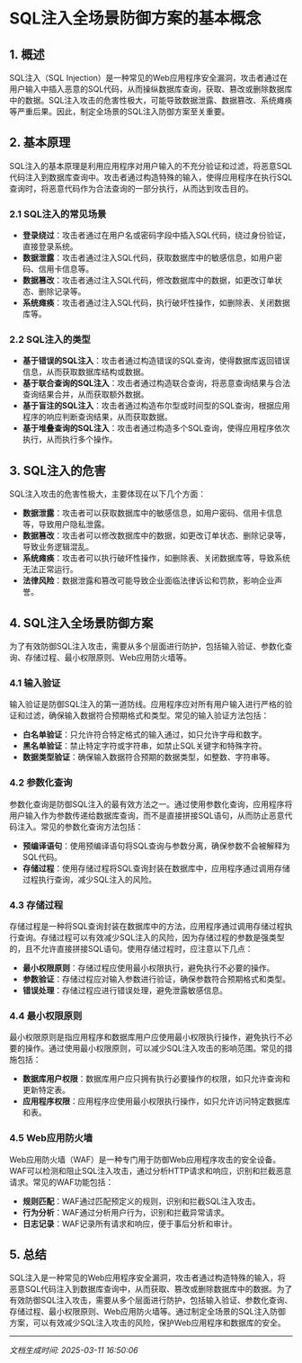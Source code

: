 # SQL注入全场景防御方案的基本概念

## 1. 概述

SQL注入（SQL Injection）是一种常见的Web应用程序安全漏洞，攻击者通过在用户输入中插入恶意的SQL代码，从而操纵数据库查询，获取、篡改或删除数据库中的数据。SQL注入攻击的危害性极大，可能导致数据泄露、数据篡改、系统瘫痪等严重后果。因此，制定全场景的SQL注入防御方案至关重要。

## 2. 基本原理

SQL注入的基本原理是利用应用程序对用户输入的不充分验证和过滤，将恶意SQL代码注入到数据库查询中。攻击者通过构造特殊的输入，使得应用程序在执行SQL查询时，将恶意代码作为合法查询的一部分执行，从而达到攻击目的。

### 2.1 SQL注入的常见场景

- **登录绕过**：攻击者通过在用户名或密码字段中插入SQL代码，绕过身份验证，直接登录系统。
- **数据泄露**：攻击者通过注入SQL代码，获取数据库中的敏感信息，如用户密码、信用卡信息等。
- **数据篡改**：攻击者通过注入SQL代码，修改数据库中的数据，如更改订单状态、删除记录等。
- **系统瘫痪**：攻击者通过注入SQL代码，执行破坏性操作，如删除表、关闭数据库等。

### 2.2 SQL注入的类型

- **基于错误的SQL注入**：攻击者通过构造错误的SQL查询，使得数据库返回错误信息，从而获取数据库结构或数据。
- **基于联合查询的SQL注入**：攻击者通过构造联合查询，将恶意查询结果与合法查询结果合并，从而获取额外数据。
- **基于盲注的SQL注入**：攻击者通过构造布尔型或时间型的SQL查询，根据应用程序的响应判断查询结果，从而获取数据。
- **基于堆叠查询的SQL注入**：攻击者通过构造多个SQL查询，使得应用程序依次执行，从而执行多个操作。

## 3. SQL注入的危害

SQL注入攻击的危害性极大，主要体现在以下几个方面：

- **数据泄露**：攻击者可以获取数据库中的敏感信息，如用户密码、信用卡信息等，导致用户隐私泄露。
- **数据篡改**：攻击者可以修改数据库中的数据，如更改订单状态、删除记录等，导致业务逻辑混乱。
- **系统瘫痪**：攻击者可以执行破坏性操作，如删除表、关闭数据库等，导致系统无法正常运行。
- **法律风险**：数据泄露和篡改可能导致企业面临法律诉讼和罚款，影响企业声誉。

## 4. SQL注入全场景防御方案

为了有效防御SQL注入攻击，需要从多个层面进行防护，包括输入验证、参数化查询、存储过程、最小权限原则、Web应用防火墙等。

### 4.1 输入验证

输入验证是防御SQL注入的第一道防线。应用程序应对所有用户输入进行严格的验证和过滤，确保输入数据符合预期格式和类型。常见的输入验证方法包括：

- **白名单验证**：只允许符合特定格式的输入通过，如只允许字母和数字。
- **黑名单验证**：禁止特定字符或字符串，如禁止SQL关键字和特殊字符。
- **数据类型验证**：确保输入数据符合预期的数据类型，如整数、字符串等。

### 4.2 参数化查询

参数化查询是防御SQL注入的最有效方法之一。通过使用参数化查询，应用程序将用户输入作为参数传递给数据库查询，而不是直接拼接SQL语句，从而防止恶意代码注入。常见的参数化查询方法包括：

- **预编译语句**：使用预编译语句将SQL查询与参数分离，确保参数不会被解释为SQL代码。
- **存储过程**：使用存储过程将SQL查询封装在数据库中，应用程序通过调用存储过程执行查询，减少SQL注入的风险。

### 4.3 存储过程

存储过程是一种将SQL查询封装在数据库中的方法，应用程序通过调用存储过程执行查询。存储过程可以有效减少SQL注入的风险，因为存储过程的参数是强类型的，且不允许直接拼接SQL语句。使用存储过程时，应注意以下几点：

- **最小权限原则**：存储过程应使用最小权限执行，避免执行不必要的操作。
- **参数验证**：存储过程应对输入参数进行验证，确保参数符合预期格式和类型。
- **错误处理**：存储过程应进行错误处理，避免泄露敏感信息。

### 4.4 最小权限原则

最小权限原则是指应用程序和数据库用户应使用最小权限执行操作，避免执行不必要的操作。通过使用最小权限原则，可以减少SQL注入攻击的影响范围。常见的措施包括：

- **数据库用户权限**：数据库用户应只拥有执行必要操作的权限，如只允许查询和更新特定表。
- **应用程序权限**：应用程序应使用最小权限执行操作，如只允许访问特定数据库和表。

### 4.5 Web应用防火墙

Web应用防火墙（WAF）是一种专门用于防御Web应用程序攻击的安全设备。WAF可以检测和阻止SQL注入攻击，通过分析HTTP请求和响应，识别和拦截恶意请求。常见的WAF功能包括：

- **规则匹配**：WAF通过匹配预定义的规则，识别和拦截SQL注入攻击。
- **行为分析**：WAF通过分析用户行为，识别和拦截异常请求。
- **日志记录**：WAF记录所有请求和响应，便于事后分析和审计。

## 5. 总结

SQL注入是一种常见的Web应用程序安全漏洞，攻击者通过构造特殊的输入，将恶意SQL代码注入到数据库查询中，从而获取、篡改或删除数据库中的数据。为了有效防御SQL注入攻击，需要从多个层面进行防护，包括输入验证、参数化查询、存储过程、最小权限原则、Web应用防火墙等。通过制定全场景的SQL注入防御方案，可以有效减少SQL注入攻击的风险，保护Web应用程序和数据库的安全。

---

*文档生成时间: 2025-03-11 16:50:06*
